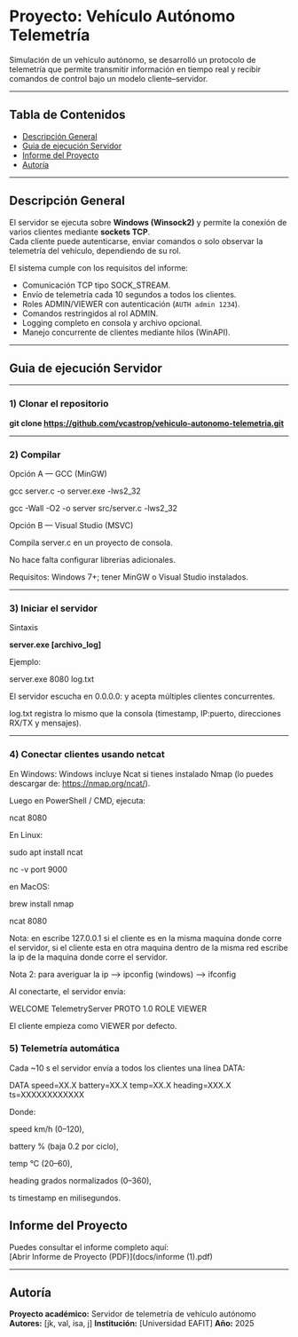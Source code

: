 # Proyecto: Vehículo Autónomo Telemetría

Simulación de un vehículo autónomo, se desarrolló un protocolo de telemetría que permite transmitir información en tiempo real y recibir comandos de control bajo un modelo cliente–servidor.

---

## Tabla de Contenidos
- [Descripción General](#descripción-general)
- [Guia de ejecución Servidor](#Guia-de-ejecución-Servidor)
- [Informe del Proyecto](#Informe-del-Proyecto)
- [Autoría](#autoría)

---

## Descripción General

El servidor se ejecuta sobre **Windows (Winsock2)** y permite la conexión de varios clientes mediante **sockets TCP**.  
Cada cliente puede autenticarse, enviar comandos o solo observar la telemetría del vehículo, dependiendo de su rol.

El sistema cumple con los requisitos del informe:
- Comunicación TCP tipo SOCK_STREAM.
- Envío de telemetría cada 10 segundos a todos los clientes.
- Roles ADMIN/VIEWER con autenticación (`AUTH admin 1234`).
- Comandos restringidos al rol ADMIN.
- Logging completo en consola y archivo opcional.
- Manejo concurrente de clientes mediante hilos (WinAPI).

---

## Guia de ejecución Servidor

---

### 1) Clonar el repositorio

**git clone https://github.com/vcastrop/vehiculo-autonomo-telemetria.git**

---

### 2) Compilar

Opción A — GCC (MinGW)

gcc server.c -o server.exe -lws2_32

gcc -Wall -O2 -o server src/server.c -lws2_32

Opción B — Visual Studio (MSVC)

Compila server.c en un proyecto de consola. 

No hace falta configurar librerías adicionales.

Requisitos: Windows 7+; tener MinGW o Visual Studio instalados.

---

### 3) Iniciar el servidor
Sintaxis

**server.exe <puerto> [archivo_log]**

Ejemplo:

server.exe 8080 log.txt

El servidor escucha en 0.0.0.0:<puerto> y acepta múltiples clientes concurrentes.

log.txt registra lo mismo que la consola (timestamp, IP:puerto, direcciones RX/TX y mensajes).

---

### 4) Conectar clientes usando netcat

En Windows:
Windows incluye Ncat si tienes instalado Nmap (lo puedes descargar de: https://nmap.org/ncat/).

Luego en PowerShell / CMD, ejecuta:

ncat <direccion ip> 8080

En Linux:

sudo apt install ncat

nc -v <direccion ip> port 9000

en MacOS:

brew install nmap

ncat <direccion ip> 8080

Nota: en <direccion ip> escribe 127.0.0.1 si el cliente es en la misma maquina donde corre el servidor, si el cliente esta en otra maquina dentro de la misma red escribe la ip de la maquina donde corre el servidor. 

Nota 2: para averiguar la ip --> ipconfig (windows) --> ifconfig 

Al conectarte, el servidor envía:

WELCOME TelemetryServer PROTO 1.0
ROLE VIEWER


El cliente empieza como VIEWER por defecto.

### 5) Telemetría automática

Cada ~10 s el servidor envía a todos los clientes una línea DATA:

DATA speed=XX.X battery=XX.X temp=XX.X heading=XXX.X ts=XXXXXXXXXXXX


Donde:

speed km/h (0–120),

battery % (baja 0.2 por ciclo),

temp °C (20–60),

heading grados normalizados (0–360),

ts timestamp en milisegundos.

## Informe del Proyecto

Puedes consultar el informe completo aquí:  
[Abrir Informe de Proyecto (PDF)](docs/informe (1).pdf)

---

## Autoría

**Proyecto académico:** Servidor de telemetría de vehículo autónomo
**Autores:** [jk, val, isa, j]
**Institución:** [Universidad EAFIT]
**Año:** 2025

